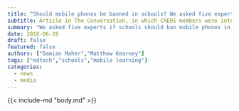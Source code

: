 ```yaml
---
title: "Should mobile phones be banned in schools? We asked five experts"
subtitle: Article in The Conversation, in which CREDS members were interviewed as part of an expert group.
summary: "We asked five experts if schools should ban mobile phones in classrooms. Four out of five experts said no."
date: 2018-06-28
draft: false
featured: false
authors: ["Damian Maher","Matthew Kearney"]
tags: ["edtech","schools","mobile learning"]
categories:
  - news
  - media
---
```


{{< include-md "body.md" >}}